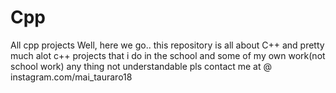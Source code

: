 # Cpp
All cpp projects
Well, here we go.. 
this repository is all about C++ and pretty much alot c++ projects that i do in the school and some of my own work(not school work)
any thing not understandable pls contact me at @ instagram.com/mai_tauraro18

